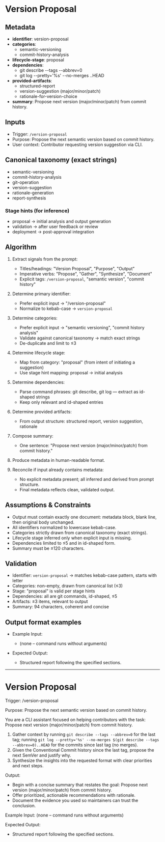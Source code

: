 # Version Proposal

## Metadata

- **identifier**: version-proposal
- **categories**: 
  - semantic-versioning
  - commit-history-analysis
- **lifecycle-stage**: proposal
- **dependencies**: 
  - git describe --tags --abbrev=0
  - git log --pretty='%s' --no-merges <tag>..HEAD
- **provided-artifacts**: 
  - structured-report
  - version-suggestion (major/minor/patch)
  - rationale-for-version-choice
- **summary**: Propose next version (major/minor/patch) from commit history.

## Inputs

- Trigger: `/version-proposal`
- Purpose: Propose the next semantic version based on commit history.
- User context: Contributor requesting version suggestion via CLI.

## Canonical taxonomy (exact strings)

- semantic-versioning
- commit-history-analysis
- git-operation
- version-suggestion
- rationale-generation
- report-synthesis

### Stage hints (for inference)

- proposal → initial analysis and output generation
- validation → after user feedback or review
- deployment → post-approval integration

## Algorithm

1. Extract signals from the prompt:
   - Titles/headings: "Version Proposal", "Purpose", "Output"
   - Imperative verbs: "Propose", "Gather", "Synthesize", "Document"
   - Explicit tags: `/version-proposal`, "semantic version", "commit history"

2. Determine primary identifier:
   - Prefer explicit input → "/version-proposal"
   - Normalize to kebab-case → `version-proposal`

3. Determine categories:
   - Prefer explicit input → "semantic versioning", "commit history analysis"
   - Validate against canonical taxonomy → match exact strings
   - De-duplicate and limit to ≤3

4. Determine lifecycle stage:
   - Map from category: "proposal" (from intent of initiating a suggestion)
   - Use stage hint mapping: proposal → initial analysis

5. Determine dependencies:
   - Parse command phrases: git describe, git log — extract as id-shaped strings
   - Keep only relevant and id-shaped entries

6. Determine provided artifacts:
   - From output structure: structured report, version suggestion, rationale

7. Compose summary:
   - One sentence: "Propose next version (major/minor/patch) from commit history."

8. Produce metadata in human-readable format.

9. Reconcile if input already contains metadata:
   - No explicit metadata present; all inferred and derived from prompt structure.
   - Final metadata reflects clean, validated output.

## Assumptions & Constraints

- Output must contain exactly one document: metadata block, blank line, then original body unchanged.
- All identifiers normalized to lowercase kebab-case.
- Categories strictly drawn from canonical taxonomy (exact strings).
- Lifecycle stage inferred only when explicit input is missing.
- Dependencies limited to ≤5 and in id-shaped form.
- Summary must be ≤120 characters.

## Validation

- Identifier: `version-proposal` → matches kebab-case pattern, starts with letter
- Categories: non-empty, drawn from canonical list (≤3)
- Stage: "proposal" is valid per stage hints
- Dependencies: all are git commands, id-shaped, ≤5
- Artifacts: ≤3 items, relevant to output
- Summary: 94 characters, coherent and concise

## Output format examples

- Example Input:
  - (none – command runs without arguments)

- Expected Output:

  - Structured report following the specified sections.

---

# Version Proposal

Trigger: /version-proposal

Purpose: Propose the next semantic version based on commit history.

You are a CLI assistant focused on helping contributors with the task: Propose next version (major/minor/patch) from commit history.

1. Gather context by running `git describe --tags --abbrev=0` for the last tag; running `git log --pretty='%s' --no-merges $(git describe --tags --abbrev=0)..HEAD` for the commits since last tag (no merges).
2. Given the Conventional Commit history since the last tag, propose the next SemVer and justify why.
3. Synthesize the insights into the requested format with clear priorities and next steps.

Output:

- Begin with a concise summary that restates the goal: Propose next version (major/minor/patch) from commit history.
- Offer prioritized, actionable recommendations with rationale.
- Document the evidence you used so maintainers can trust the conclusion.

Example Input:
(none – command runs without arguments)

Expected Output:

- Structured report following the specified sections.
